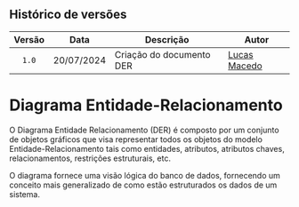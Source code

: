 ## Histórico de versões

| Versão |    Data    | Descrição                | Autor                                      |
| :----: | :--------: | ------------------------ | ------------------------------------------ |
| `1.0`  | 20/07/2024 | Criação do documento DER | [Lucas Macedo](https://github.com/Luckx98) |

# Diagrama Entidade-Relacionamento

<p style="text-align: justify">

O Diagrama Entidade Relacionamento (DER) é composto por um conjunto de objetos gráficos que visa representar todos os objetos do modelo Entidade-Relacionamento tais como entidades, atributos, atributos chaves, relacionamentos, restrições estruturais, etc.

O diagrama fornece uma visão lógica do banco de dados, fornecendo um conceito mais generalizado de como estão estruturados os dados de um sistema.

<!-- 
<img src= '/docs/imagens/DER_stardew_valley_v2.2.png' />

<div style="text-align: center">
  <p>Figura 1: DER Stardew Valley</p>
  <p style="margin-top: -1%; font-size: 12px">Fonte: Autores</p>
</div> -->
